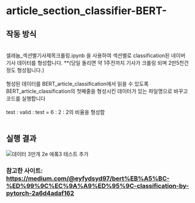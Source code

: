 # article_section_classifier-BERT-   
   
   

## 작동 방식

<br>
셀레늄_섹션별기사제목크롤링.ipynb 을 사용하여 섹션별로 classification된 네이버 기사 데이터를 형성합니다.
**(당일 돌리면 약 1주전까지 기사가 크롤링 되며 2만5천건 정도 형성됩니다.)
<br>
<br>
형성된 데이터를 BERT_article_classification에서 읽을 수 있도록 BERT_article_classification의 첫째줄을 형성시킨 데이터가 있는 파일명으로 바꾸고 코드를 실행합니다
<br>
<br>
test : valid : test = 6 : 2 : 2의 비율을 형성함 
<br>
<br>

## 실행 결과


![데이터 3만개 2e 에퐄3 테스트 추가](https://user-images.githubusercontent.com/62196278/125653735-5d229cbd-8d65-4a77-93f3-20dfcccf512c.jpg)
   
   
### 참고한 사이트: https://medium.com/@eyfydsyd97/bert%EB%A5%BC-%ED%99%9C%EC%9A%A9%ED%95%9C-classification-by-pytorch-2a6d4adaf162
